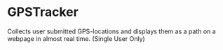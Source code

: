 # GPSTracker
Collects user submitted GPS-locations and displays them as a path on a webpage in almost real time. (Single User Only)
